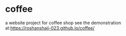 # coffee

a website project for coffee shop
see the demonstration at:https://roshanshaji-023.github.io/coffee/
